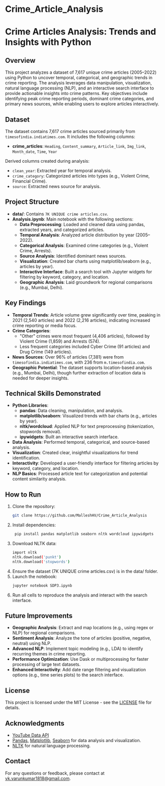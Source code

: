 # Crime_Article_Analysis
# Crime Articles Analysis: Trends and Insights with Python

## Overview
This project analyzes a dataset of 7,617 unique crime articles (2005–2022) using Python to uncover temporal, categorical, and geographic trends in crime reporting. The analysis leverages data manipulation, visualization, natural language processing (NLP), and an interactive search interface to provide actionable insights into crime patterns. Key objectives include identifying peak crime reporting periods, dominant crime categories, and primary news sources, while enabling users to explore articles interactively.

## Dataset
The dataset contains 7,617 crime articles sourced primarily from `timesofindia.indiatimes.com`. It includes the following columns:
- **crime_articles**: `Heading`, `Content_summary`, `Article_link`, `Img_link`, `Month_date`, `Time`, `Year`

Derived columns created during analysis:
- `clean_year`: Extracted year for temporal analysis.
- `crime_category`: Categorized articles into types (e.g., Violent Crime, Financial Crime).
- `source`: Extracted news source for analysis.

## Project Structure
- **data/**: Contains `7K UNIQUE crime articles.csv`.
- **Analysis.ipynb**: Main notebook with the following sections:
  - **Data Preprocessing**: Loaded and cleaned data using pandas, extracted years, and categorized articles.
  - **Temporal Analysis**: Analyzed article distribution by year (2005–2022).
  - **Categorical Analysis**: Examined crime categories (e.g., Violent Crime, Arrests).
  - **Source Analysis**: Identified dominant news sources.
  - **Visualization**: Created bar charts using matplotlib/seaborn (e.g., articles by year).
  - **Interactive Interface**: Built a search tool with Jupyter widgets for filtering by keyword, category, and location.
  - **Geographic Analysis**: Laid groundwork for regional comparisons (e.g., Mumbai, Delhi).

## Key Findings
- **Temporal Trends**: Article volume grew significantly over time, peaking in 2021 (2,540 articles) and 2022 (2,216 articles), indicating increased crime reporting or media focus.
- **Crime Categories**: 
  - "Other" crimes were most frequent (4,406 articles), followed by Violent Crime (1,859) and Arrests (574).
  - Less frequent categories included Cyber Crime (91 articles) and Drug Crime (149 articles).
- **News Sources**: Over 96% of articles (7,381) were from `timesofindia.indiatimes.com`, with 236 from `m.timesofindia.com`.
- **Geographic Potential**: The dataset supports location-based analysis (e.g., Mumbai, Delhi), though further extraction of location data is needed for deeper insights.

## Technical Skills Demonstrated
- **Python Libraries**:
  - **pandas**: Data cleaning, manipulation, and analysis.
  - **matplotlib/seaborn**: Visualized trends with bar charts (e.g., articles by year).
  - **nltk/wordcloud**: Applied NLP for text preprocessing (tokenization, stopwords removal).
  - **ipywidgets**: Built an interactive search interface.
- **Data Analysis**: Performed temporal, categorical, and source-based analysis.
- **Visualization**: Created clear, insightful visualizations for trend identification.
- **Interactivity**: Developed a user-friendly interface for filtering articles by keyword, category, and location.
- **NLP Basics**: Processed article text for categorization and potential content similarity analysis.

## How to Run
1. Clone the repository:
   ```bash
   git clone https://github.com/MalleshHV/Crime_Article_Analysis
2. Install dependencies:
   ```bash
    pip install pandas matplotlib seaborn nltk wordcloud ipywidgets
3. Download NLTK data:
   ```bash
   import nltk
   nltk.download('punkt')
   nltk.download('stopwords')
4. Ensure the dataset (7K UNIQUE crime articles.csv) is in the data/ folder.
5. Launch the notebook:
   ```bash
   jupyter notebook SDP3.ipynb
6. Run all cells to reproduce the analysis and interact with the search interface.


## Future Improvements
 - **Geographic Analysis**: Extract and map locations (e.g., using regex or NLP) for regional comparisons.
- **Sentiment Analysis**: Analyze the tone of articles (positive, negative, neutral) using NLP.
- **Advanced NLP**: Implement topic modeling (e.g., LDA) to identify recurring themes in crime reporting.
- **Performance Optimization**: Use Dask or multiprocessing for faster processing of large text datasets.
- **Enhanced Interactivity**: Add date range filtering and visualization options (e.g., time series plots) to the search interface.

## License

This project is licensed under the MIT License - see the [LICENSE](LICENSE) file for details.

## Acknowledgments

- [YouTube Data API](https://developers.google.com/youtube/v3)
- [Pandas](https://pandas.pydata.org/), [Matplotlib](https://matplotlib.org/), [Seaborn](https://seaborn.pydata.org/) for data analysis and visualization.
- [NLTK](https://www.nltk.org/) for natural language processing.


## Contact

For any questions or feedback, please contact at vk.varunkumar1818@gmail.com.
